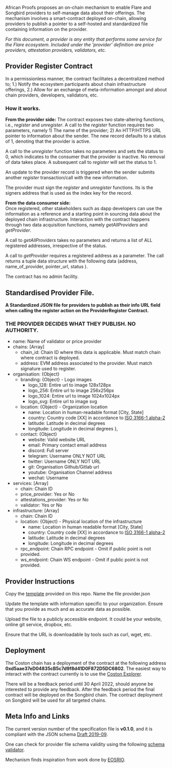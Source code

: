 African Proofs proposes an on-chain mechanism to enable Flare and Songbird providers to self-manage data about their offerings. The mechanism involves a smart-contract deployed on-chain, allowing providers to publish a pointer to a self-hosted and standardized file containing information on the provider. 

*For this document, a provider is any entity that performs some service for the Flare ecosystem. Included under the 'provider' definition are price providers, attestation providers, validators, etc.*

## Provider Register Contract
In a permissionless manner, the contract facilitates a decentralized method to; 1.) Notify the ecosystem participants about chain infrastructure offerings, 2.) Allow for an exchange of meta-information amongst and about chain providers, developers, validators, etc.

### How it works.

**From the provider side:**
The contract exposes two state-altering functions, i.e., *register* and *unregister*. 
A call to the *register* function requires two parameters, namely 1) The name of the provider; 2) An HTTP/HTTPS URL pointer to information about the sender. The new record defaults to a status of 1, denoting that the provider is active. 

A call to the *unregister* function takes no parameters and sets the status to 0, which indicates to the consumer that the provider is inactive. No removal of data takes place. A subsequent call to *register* will set the status to 1.

An update to the provider record is triggered when the sender submits another *register* transaction/call with the new information.

The provider must sign the *register* and *unregister* functions. Its is the signers address that is used as the index key for the record.

**From the data consumer side:**   
Once registered, other stakeholders such as dapp developers can use the information as a reference and a starting point in sourcing data about the deployed chain infrastructure. Interaction with the contract happens through two data acquisition functions, namely *getAllProviders* and *getProvider*.

A call to *getAllProviders* takes no parameters and returns a list of ALL registered addresses, irrespective of the status.

A call to *getProvider* requires a registered address as a parameter. The call returns a tuple data structure with the following data (address, name_of_provider, pointer_url, status ).

The contract has no admin facility.


## Standardised Provider File.
**A Standardized JSON file for providers to publish as their info URL field when calling the register action on the ProviderRegister Contract.**

### THE PROVIDER DECIDES WHAT THEY PUBLISH. NO AUTHORITY.

- name: Name of validator or price provider
- chains: [Array]
    - chain_id: Chain ID where this data is applicable. Must match chain where contract is deployed.
    - address: EVM address associated to the provider. Must match signature used to register.
- organisation: {Object}
  - branding: {Object} - Logo images
      - logo_128: Entire url to image 128x128px
      - logo_256: Entire url to image 256x256px 
      - logo_1024: Entire url to image 1024x1024px
      - logo_svg: Entire url to image svg
   - location: {Object} - Organization location
      - name: Location in human-readable format [City, State]
      - country: Country code [XX] in accordance to [ISO 3166-1 alpha-2](https://en.wikipedia.org/wiki/ISO_3166-1_alpha-2)
      - latitude: Latitude in decimal degrees
      - longitude: Longitude in decimal degrees
    },
  - contact: {Object} 
    - website: Valid website URL
    - email: Primary contact email address
    - discord: Full server
    - telegram: Username ONLY NOT URL
    - twitter: Username ONLY NOT URL
    - git: Organisation Github/Gitlab url
    - youtube: Organisation Channel address
    - wechat: Username
- services: [Array]
  - chain: Chain ID
  - price_provider: Yes or No
  - attestations_provider: Yes or No
  - validator: Yes or No
- infrastructure: [Array]
    - chain: Chain ID
    - location: {Object} - Physical location of the infrastructure
        - name: Location in human readable format [City, State]
        - country: Country code [XX] in accordance to [ISO 3166-1 alpha-2](https://en.wikipedia.org/wiki/ISO_3166-1_alpha-2)
        - latitude: Latitude in decimal degrees
        - longitude: Longitude in decimal degrees
    - rpc_endpoint: Chain RPC endpoint - Omit if public point is not provided.
    - ws_endpoint: Chain WS endpoint - Omit if public point is not provided.

## Provider Instructions 
Copy the [template](https://github.com/africanproofs/provider-register/blob/main/assets/provider.template.json) provided on this repo. Name the file provider.json

Update the template with information specific to your organization. Ensure that you provide as much and as accurate data as possible.

Upload the file to a publicly accessible endpoint. It could be your website, online git service, dropbox, etc.

Ensure that the URL is downloadable by tools such as curl, wget, etc.

## Deployment

The Coston chain has a deployment of the contract at the following address **0xd5aae37eD04835cB5c7d9f8d41D0F872D5DC6802**. 
The easiest way to interact with the contract currently is to use the [Coston Explorer](https://coston-explorer.flare.network/address/0xd5aae37eD04835cB5c7d9f8d41D0F872D5DC6802/transactions). 

There will be a feedback period until 30 April 2022, should anyone be interested to provide any feedback.
After the feedback period the final contract will be deployed on the Songbird chain. The contract deployment on Songbird will be used for all targeted chains.

## Meta Info and Links
The current version number of the specification file is **v0.1.0**, and it is compliant with the JSON schema [Draft 2019-09](https://json-schema.org/specification-links.html#2019-09-formerly-known-as-draft-8).

One can check for provider file schema validity using the following [schema validator](https://www.jsonschemavalidator.net/).

Mechanism finds inspiration from work done by [EOSRIO](https://eosrio.io/).
